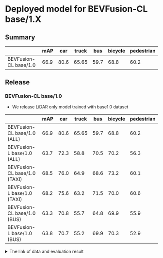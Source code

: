 # Deployed model for BEVFusion-CL base/1.X
## Summary

|                       | mAP  | car  | truck | bus  | bicycle | pedestrian |
| --------------------- | ---- | ---- | ----- | ---- | ------- | ---------- |
| BEVFusion-CL base/1.0 | 66.9 |  80.6 | 65.65 | 59.7 | 68.8    | 60.2       |

## Release
### BEVFusion-CL base/1.0

- We release LiDAR only model trained with base1.0 dataset

|                              | mAP  | car  | truck | bus  | bicycle | pedestrian |
| ---------------------------  | ---- | ---- | ----- | ---- | ------- | ---------- |
| BEVFusion-CL base/1.0 (ALL)  | 66.9 |  80.6 | 65.65 | 59.7 | 68.8    | 60.2       |
| BEVFusion-L base/1.0 (ALL)   | 63.7 |  72.3 | 58.8  | 70.5 | 70.2    | 56.3       |
| BEVFusion-CL base/1.0  (TAXI)| 68.5 |  76.0 | 64.9  | 68.6 | 73.2    | 60.1       |
| BEVFusion-L base/1.0  (TAXI) | 68.2 |  75.6 | 63.2  | 71.5 | 70.0    | 60.6       |
| BEVFusion-CL base/1.0  (BUS) | 63.3 |  70.8 | 55.7  | 64.8 | 69.9    | 55.9       |
| BEVFusion-L base/1.0  (BUS)  | 63.8 |  70.7 | 55.2  | 69.9 | 70.3    | 52.9       |

<details>
<summary> The link of data and evaluation result </summary>

- model
  - Training dataset: DB JPNTAXI v1.0 + DB JPNTAXI v2.0 + DB JPNTAXI v4.0 + DB GSM8 v1.0 + DB J6 v1.0 (total frames: 34,137)
  - [Config file path](https://github.com/tier4/AWML/blob/05302ecc9e832f3c988019f5d30fdfc105455027/projects/BEVFusion/configs/t4dataset/bevfusion_camera_lidar_voxel_second_secfpn_1xb1_t4xx1.py)
  - Training results [model-zoo]
    - [logs.zip](https://download.autoware-ml-model-zoo.tier4.jp/autoware-ml/models/bevfusion/bevfusion-cl/t4base/v1.0/logs.zip)
    - [checkpoint_best.pth](https://download.autoware-ml-model-zoo.tier4.jp/autoware-ml/models/bevfusion/bevfusion-cl/t4base/v1.0/best_NuScenes_metric_T4Metric_mAP_epoch_38.pth)
    - [checkpoint_latest.pth](https://download.autoware-ml-model-zoo.tier4.jp/autoware-ml/models/bevfusion/bevfusion-cl/t4base/v1.0/epoch_40.pth)
    - [config.py](https://download.autoware-ml-model-zoo.tier4.jp/autoware-ml/models/bevfusion/bevfusion-cl/t4base/v1.0/bevfusion_camera_lidar_voxel_second_secfpn_l4_2xb4_base_1.0.py)
  - train time: NVIDIA A100 80GB * 2 * 40 epochs = 4.5 days
  - Evaluation result with test-dataset: DB JPNTAXI v1.0 + DB JPNTAXI v2.0 + DB JPNTAXI v4.0 + DB GSM8 v1.0 + DB J6 v1.0 (total frames: 2787):

| class_name | mAP  | AP@0.5m | AP@1.0m | AP@2.0m | AP@4.0m |
| ---- | ---- | ---- | ---- | ---- | ---- |
| car        | 80.6 | 69.4    | 80.9    | 85.0    | 87.1    |
| truck      | 65.5 | 42.6    | 64.6    | 74.8    | 79.8    |
| bus        | 59.7 | 30.8    | 58.1    | 72.3    | 77.4    |
| bicycle    | 68.8 | 65.8    | 69.5    | 69.8    | 70.2    |
| pedestrian | 60.2 | 51.2    | 58.3    | 63.6    | 67.8    |

  - Evaluation result with test-dataset (bus only): DB GSM8 v1.0 + DB J6 v1.0 (total frames: 1280):

| class_name | mAP  | AP@0.5m | AP@1.0m | AP@2.0m | AP@4.0m |
| ---- | ---- | ---- | ---- | ---- | ---- |
| car        | 70.8 | 57.9    | 70.5    | 76.3    | 78.6    |
| truck      | 55.7 | 27.5    | 53.2    | 65.6    | 76.3    |
| bus        | 64.8 | 38.4    | 65.8    | 76.0    | 78.9    |
| bicycle    | 69.4 | 66.9    | 69.8    | 70.2    | 70.8    |
| pedestrian | 55.9 | 45.0    | 51.5    | 59.8    | 67.3    |

  - Evaluation result with test-dataset (taxi only): DB JPNTAXI v1.0 + DB JPNTAXI v2.0 + DB JPNTAXI v4.0  (total frames: 1507):

| class_name | mAP  | AP@0.5m | AP@1.0m | AP@2.0m | AP@4.0m |
| ---- | ---- | ---- | ---- | ---- | ---- |
| car        | 76.0 | 55.9    | 77.3    | 83.9    | 86.7    |
| truck      | 64.9 | 35.2    | 62.1    | 78.8    | 83.4    |
| bus        | 68.6 | 41.7    | 70.8    | 78.7    | 83.2    |
| bicycle    | 73.2 | 68.4    | 74.4    | 74.9    | 75.1    |
| pedestrian | 60.1 | 48.6    | 58.5    | 64.7    | 68.6    |

</details>
